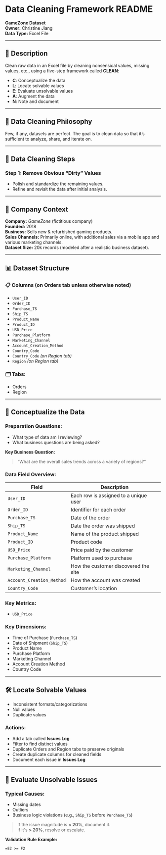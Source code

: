 # Data Cleaning Framework README

**GameZone Dataset**  
**Owner:** Christine Jiang  
**Data Type:** Excel File  

---

## 📄 Description
Clean raw data in an Excel file by cleaning nonsensical values, missing values, etc., using a five-step framework called **CLEAN**:

- **C**: Conceptualize the data  
- **L**: Locate solvable values  
- **E**: Evaluate unsolvable values  
- **A**: Augment the data  
- **N**: Note and document  

---

## 🧠 Data Cleaning Philosophy
Few, if any, datasets are perfect. The goal is to clean data so that it’s sufficient to analyze, share, and iterate on.

---

## 🔧 Data Cleaning Steps

### Step 1: Remove Obvious “Dirty” Values
- Polish and standardize the remaining values.
- Refine and revisit the data after initial analysis.

---

## 🏢 Company Context
**Company:** *GameZone* (fictitious company)  
**Founded:** 2018  
**Business:** Sells new & refurbished gaming products.  
**Sales Channels:** Primarily online, with additional sales via a mobile app and various marketing channels.  
**Dataset Size:** 20k records (modeled after a realistic business dataset).  

---

## 📊 Dataset Structure

### 📋 Columns (on **Orders** tab unless otherwise noted)
- `User_ID`
- `Order_ID`
- `Purchase_TS`
- `Ship_TS`
- `Product_Name`
- `Product_ID`
- `USD_Price`
- `Purchase_Platform`
- `Marketing_Channel`
- `Account_Creation_Method`
- `Country_Code`
- `Country_Code` *(on Region tab)*
- `Region` *(on Region tab)*

### 🗂 Tabs:
- Orders  
- Region

---

## 🧩 Conceptualize the Data

### Preparation Questions:
- What type of data am I reviewing?
- What business questions are being asked?

**Key Business Question:**  
> “What are the overall sales trends across a variety of regions?”

### Data Field Overview:
| Field | Description |
|-------|-------------|
| `User_ID` | Each row is assigned to a unique user |
| `Order_ID` | Identifier for each order |
| `Purchase_TS` | Date of the order |
| `Ship_TS` | Date the order was shipped |
| `Product_Name` | Name of the product shipped |
| `Product_ID` | Product code |
| `USD_Price` | Price paid by the customer |
| `Purchase_Platform` | Platform used to purchase |
| `Marketing_Channel` | How the customer discovered the site |
| `Account_Creation_Method` | How the account was created |
| `Country_Code` | Customer’s location |

### Key Metrics:
- `USD_Price`

### Key Dimensions:
- Time of Purchase (`Purchase_TS`)
- Date of Shipment (`Ship_TS`)
- Product Name
- Purchase Platform
- Marketing Channel
- Account Creation Method
- Country Code

---

## 🛠️ Locate Solvable Values
- Inconsistent formats/categorizations
- Null values
- Duplicate values

### Actions:
- Add a tab called **Issues Log**
- Filter to find distinct values
- Duplicate Orders and Region tabs to preserve originals
- Create duplicate columns for cleaned fields
- Document each issue in **Issues Log**

---

## 🚫 Evaluate Unsolvable Issues
### Typical Causes:
- Missing dates
- Outliers
- Business logic violations (e.g., `Ship_TS` before `Purchase_TS`)

> If the issue magnitude is **< 20%**, document it.  
> If it's **> 20%**, resolve or escalate.

**Validation Rule Example:**  
```excel
=E2 >= F2

